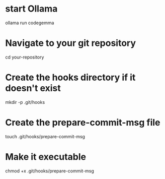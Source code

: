 # start Ollama
  ollama run codegemma

# Navigate to your git repository
cd your-repository

# Create the hooks directory if it doesn't exist
mkdir -p .git/hooks

# Create the prepare-commit-msg file
touch .git/hooks/prepare-commit-msg

# Make it executable
chmod +x .git/hooks/prepare-commit-msg